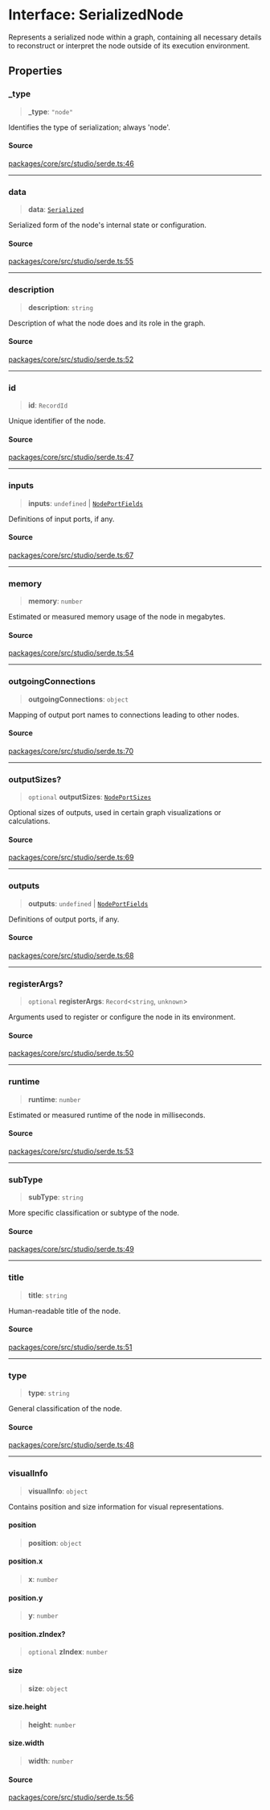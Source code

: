 # Interface: SerializedNode

Represents a serialized node within a graph, containing all necessary details to reconstruct
or interpret the node outside of its execution environment.

## Properties

### \_type

> **\_type**: `"node"`

Identifies the type of serialization; always 'node'.

#### Source

[packages/core/src/studio/serde.ts:46](https://github.com/VictorS67/encre/blob/c09849eb59af073bf23be826a912f2ba4f635f93/packages/core/src/studio/serde.ts#L46)

***

### data

> **data**: [`Serialized`](../../../load/serializable/type-aliases/Serialized.md)

Serialized form of the node's internal state or configuration.

#### Source

[packages/core/src/studio/serde.ts:55](https://github.com/VictorS67/encre/blob/c09849eb59af073bf23be826a912f2ba4f635f93/packages/core/src/studio/serde.ts#L55)

***

### description

> **description**: `string`

Description of what the node does and its role in the graph.

#### Source

[packages/core/src/studio/serde.ts:52](https://github.com/VictorS67/encre/blob/c09849eb59af073bf23be826a912f2ba4f635f93/packages/core/src/studio/serde.ts#L52)

***

### id

> **id**: `RecordId`

Unique identifier of the node.

#### Source

[packages/core/src/studio/serde.ts:47](https://github.com/VictorS67/encre/blob/c09849eb59af073bf23be826a912f2ba4f635f93/packages/core/src/studio/serde.ts#L47)

***

### inputs

> **inputs**: `undefined` \| [`NodePortFields`](../../nodes/type-aliases/NodePortFields.md)

Definitions of input ports, if any.

#### Source

[packages/core/src/studio/serde.ts:67](https://github.com/VictorS67/encre/blob/c09849eb59af073bf23be826a912f2ba4f635f93/packages/core/src/studio/serde.ts#L67)

***

### memory

> **memory**: `number`

Estimated or measured memory usage of the node in megabytes.

#### Source

[packages/core/src/studio/serde.ts:54](https://github.com/VictorS67/encre/blob/c09849eb59af073bf23be826a912f2ba4f635f93/packages/core/src/studio/serde.ts#L54)

***

### outgoingConnections

> **outgoingConnections**: `object`

Mapping of output port names to connections leading to other nodes.

#### Source

[packages/core/src/studio/serde.ts:70](https://github.com/VictorS67/encre/blob/c09849eb59af073bf23be826a912f2ba4f635f93/packages/core/src/studio/serde.ts#L70)

***

### outputSizes?

> `optional` **outputSizes**: [`NodePortSizes`](../../nodes/type-aliases/NodePortSizes.md)

Optional sizes of outputs, used in certain graph visualizations or calculations.

#### Source

[packages/core/src/studio/serde.ts:69](https://github.com/VictorS67/encre/blob/c09849eb59af073bf23be826a912f2ba4f635f93/packages/core/src/studio/serde.ts#L69)

***

### outputs

> **outputs**: `undefined` \| [`NodePortFields`](../../nodes/type-aliases/NodePortFields.md)

Definitions of output ports, if any.

#### Source

[packages/core/src/studio/serde.ts:68](https://github.com/VictorS67/encre/blob/c09849eb59af073bf23be826a912f2ba4f635f93/packages/core/src/studio/serde.ts#L68)

***

### registerArgs?

> `optional` **registerArgs**: `Record`\<`string`, `unknown`\>

Arguments used to register or configure the node in its environment.

#### Source

[packages/core/src/studio/serde.ts:50](https://github.com/VictorS67/encre/blob/c09849eb59af073bf23be826a912f2ba4f635f93/packages/core/src/studio/serde.ts#L50)

***

### runtime

> **runtime**: `number`

Estimated or measured runtime of the node in milliseconds.

#### Source

[packages/core/src/studio/serde.ts:53](https://github.com/VictorS67/encre/blob/c09849eb59af073bf23be826a912f2ba4f635f93/packages/core/src/studio/serde.ts#L53)

***

### subType

> **subType**: `string`

More specific classification or subtype of the node.

#### Source

[packages/core/src/studio/serde.ts:49](https://github.com/VictorS67/encre/blob/c09849eb59af073bf23be826a912f2ba4f635f93/packages/core/src/studio/serde.ts#L49)

***

### title

> **title**: `string`

Human-readable title of the node.

#### Source

[packages/core/src/studio/serde.ts:51](https://github.com/VictorS67/encre/blob/c09849eb59af073bf23be826a912f2ba4f635f93/packages/core/src/studio/serde.ts#L51)

***

### type

> **type**: `string`

General classification of the node.

#### Source

[packages/core/src/studio/serde.ts:48](https://github.com/VictorS67/encre/blob/c09849eb59af073bf23be826a912f2ba4f635f93/packages/core/src/studio/serde.ts#L48)

***

### visualInfo

> **visualInfo**: `object`

Contains position and size information for visual representations.

#### position

> **position**: `object`

#### position.x

> **x**: `number`

#### position.y

> **y**: `number`

#### position.zIndex?

> `optional` **zIndex**: `number`

#### size

> **size**: `object`

#### size.height

> **height**: `number`

#### size.width

> **width**: `number`

#### Source

[packages/core/src/studio/serde.ts:56](https://github.com/VictorS67/encre/blob/c09849eb59af073bf23be826a912f2ba4f635f93/packages/core/src/studio/serde.ts#L56)
